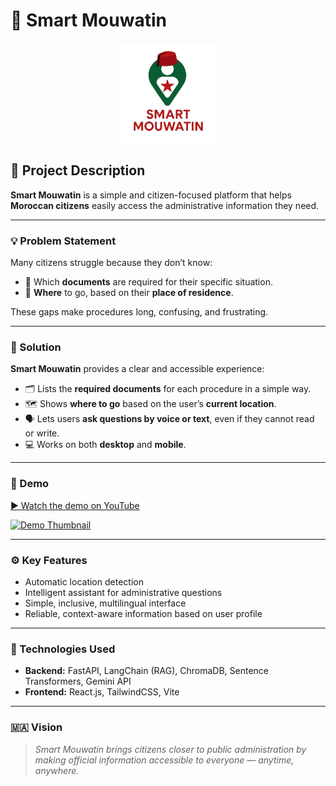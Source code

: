 # 🧭 Smart Mouwatin

<p align="center">
  <img src="./logo_smartmouwatin.png" alt="Smart Mouwatin Logo" width="160"/>
</p>


## 🧩 Project Description

**Smart Mouwatin** is a simple and citizen-focused platform that helps **Moroccan citizens** easily access the administrative information they need.

---

### 💡 Problem Statement

Many citizens struggle because they don’t know:
- 📄 Which **documents** are required for their specific situation.
- 📍 **Where** to go, based on their **place of residence**.

These gaps make procedures long, confusing, and frustrating.

---

### 🚀 Solution

**Smart Mouwatin** provides a clear and accessible experience:
- 🗂️ Lists the **required documents** for each procedure in a simple way.
- 🗺️ Shows **where to go** based on the user’s **current location**.
- 🗣️ Lets users **ask questions by voice or text**, even if they cannot read or write.
- 💻 Works on both **desktop** and **mobile**.

---
### 🎥 Demo

[▶️ Watch the demo on YouTube](https://youtu.be/MtULYWsYSgA)

[![Demo Thumbnail](https://img.youtube.com/vi/MtULYWsYSgA/hqdefault.jpg)](https://youtu.be/MtULYWsYSgA)

---

### ⚙️ Key Features

- Automatic location detection  
- Intelligent assistant for administrative questions  
- Simple, inclusive, multilingual interface  
- Reliable, context-aware information based on user profile  

---

### 🧠 Technologies Used

- **Backend:** FastAPI, LangChain (RAG), ChromaDB, Sentence Transformers, Gemini API  
- **Frontend:** React.js, TailwindCSS, Vite  

---



### 🇲🇦 Vision

> _Smart Mouwatin brings citizens closer to public administration by making official information accessible to everyone — anytime, anywhere._
